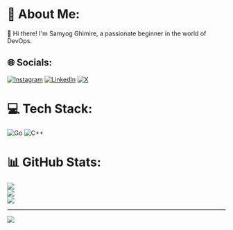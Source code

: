 # 💫 About Me:
👋 Hi there! I'm Samyog Ghimire, a passionate beginner in the world of DevOps.


## 🌐 Socials:
[![Instagram](https://img.shields.io/badge/Instagram-%23E4405F.svg?logo=Instagram&logoColor=white)](https://instagram.com/sumyog_.g) [![LinkedIn](https://img.shields.io/badge/LinkedIn-%230077B5.svg?logo=linkedin&logoColor=white)](https://linkedin.com/in/samyog-ghimire-345122324) [![X](https://img.shields.io/badge/X-black.svg?logo=X&logoColor=white)](https://x.com/samyog__ghimire) 

# 💻 Tech Stack:
![Go](https://img.shields.io/badge/go-%2300ADD8.svg?style=for-the-badge&logo=go&logoColor=white) ![C++](https://img.shields.io/badge/c++-%2300599C.svg?style=for-the-badge&logo=c%2B%2B&logoColor=white)
# 📊 GitHub Stats:
![](https://github-readme-stats.vercel.app/api?username=Samyog-G&theme=dark&hide_border=true&include_all_commits=true&count_private=false)<br/>
![](https://github-readme-streak-stats.herokuapp.com/?user=Samyog-G&theme=dark&hide_border=true)<br/>
![](https://github-readme-stats.vercel.app/api/top-langs/?username=Samyog-G&theme=dark&hide_border=true&include_all_commits=true&count_private=false&layout=compact)

---
[![](https://visitcount.itsvg.in/api?id=Samyog-G&icon=0&color=0)](https://visitcount.itsvg.in)

<!-- Proudly created with GPRM ( https://gprm.itsvg.in ) -->
